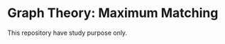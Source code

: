 Graph Theory: Maximum Matching
==============================

This repository have study purpose only.
